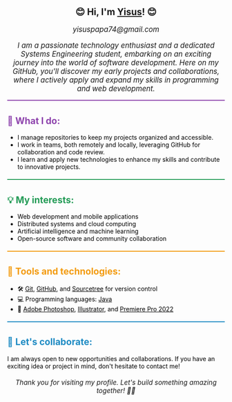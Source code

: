 <div align="center">
  <h2> 😊 Hi, I'm <u>Yisus</u>! 😊</h2>
  <a href="mailto:tucorreo@gmail.com" style="font-size: 1.2em; font-style: italic; color: #44; max-width: 600px; text-decoration: none;">
    yisuspapa74@gmail.com
  </a>
</div>

<div align="center">
  <p style="font-size: 1.2em; font-style: italic; color: #44; max-width: 600px;">I am a passionate technology enthusiast and a dedicated Systems Engineering student, embarking on an exciting journey into the world of software development. Here on my GitHub, you'll discover my early projects and collaborations, where I actively apply and expand my skills in programming and web development.</p>
</div>

<div style="margin-bottom: 20px;">
  <div style="padding:2px; border-top: 2px solid #8E44AD;"></div>
  <h2 style="color:#8E44AD;">🚀 What I do:</h2>

  <ul>
    <li style="color: black;">I manage repositories to keep my projects organized and accessible.</li>
    <li style="color: black;">I work in teams, both remotely and locally, leveraging GitHub for collaboration and code review.</li>
    <li style="color: black;">I learn and apply new technologies to enhance my skills and contribute to innovative projects.</li>
  </ul>
</div>

<div style="margin-bottom: 20px;">
  <div style="padding:2px; border-top: 2px solid #239B56;"></div>
  <h2 style="color:#239B56;">💡 My interests:</h2>

  <ul>
    <li style="color: black;">Web development and mobile applications</li>
    <li style="color: black;">Distributed systems and cloud computing</li>
    <li style="color: black;">Artificial intelligence and machine learning</li>
    <li style="color: black;">Open-source software and community collaboration</li>
  </ul>
</div>

<div style="margin-bottom: 20px;">
  <div style="padding:2px; border-top: 2px solid #F39C12;"></div>
  <h2 style="color:#F39C12;">🔧 Tools and technologies:</h2>

  <ul>
    <li style="color: black;">🛠️ <a href="https://git-scm.com/" target="_blank" style="color: #000;">Git</a>, <a href="https://github.com/" target="_blank" style="color: #000;">GitHub</a>, and <a href="https://www.sourcetreeapp.com/" target="_blank" style="color: #000;">Sourcetree</a> for version control</li>
    <li style="color: black;">💻 Programming languages: <a href="https://www.java.com/" target="_blank" style="color: #000;">Java</a></li>
    <li style="color: black;">🎨 <a href="https://www.adobe.com/products/photoshop.html" target="_blank" style="color: #000;">Adobe Photoshop</a>, <a href="https://www.adobe.com/products/illustrator.html" target="_blank" style="color: #000;">Illustrator</a>, and <a href="https://www.adobe.com/products/premiere.html" target="_blank" style="color: #000;">Premiere Pro 2022</a></li>
  </ul>
</div>

<div style="margin-bottom: 20px;">
  <div style="padding:2px; border-top: 2px solid #1E8BC3;"></div>
  <h2 style="color:#1E8BC3;">🤝 Let's collaborate:</h2>

  <p style="color: black;">I am always open to new opportunities and collaborations. If you have an exciting idea or project in mind, don't hesitate to contact me!</p>
</div>

<div align="center">
  <p style="font-size: 1.1em; font-style: italic; color: #44; max-width: 600px; margin-top: 20px;">Thank you for visiting my profile. Let's build something amazing together! 🚀✨</p>
</div>

